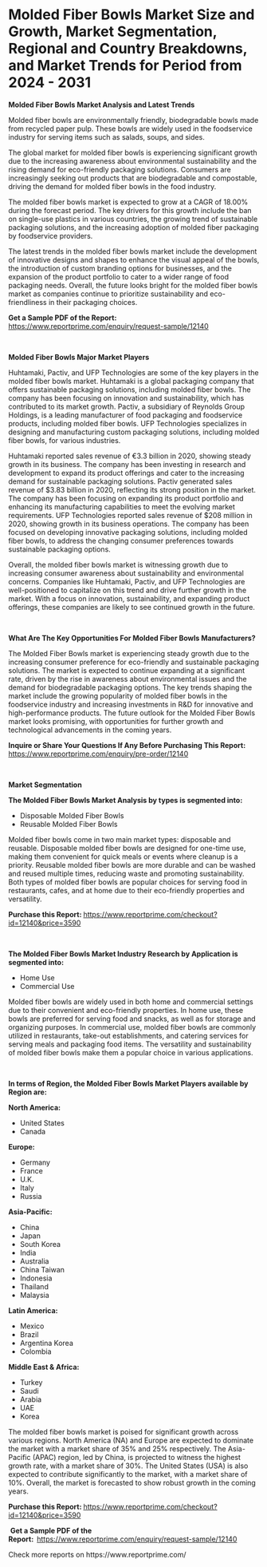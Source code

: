 <p><h1>Molded Fiber Bowls Market Size and Growth, Market Segmentation, Regional and Country Breakdowns, and Market Trends for Period from 2024 -  2031</h1></p><p><strong>Molded Fiber Bowls Market Analysis and Latest Trends</strong></p>
<p><p>Molded fiber bowls are environmentally friendly, biodegradable bowls made from recycled paper pulp. These bowls are widely used in the foodservice industry for serving items such as salads, soups, and sides.</p><p>The global market for molded fiber bowls is experiencing significant growth due to the increasing awareness about environmental sustainability and the rising demand for eco-friendly packaging solutions. Consumers are increasingly seeking out products that are biodegradable and compostable, driving the demand for molded fiber bowls in the food industry.</p><p>The molded fiber bowls market is expected to grow at a CAGR of 18.00% during the forecast period. The key drivers for this growth include the ban on single-use plastics in various countries, the growing trend of sustainable packaging solutions, and the increasing adoption of molded fiber packaging by foodservice providers.</p><p>The latest trends in the molded fiber bowls market include the development of innovative designs and shapes to enhance the visual appeal of the bowls, the introduction of custom branding options for businesses, and the expansion of the product portfolio to cater to a wider range of food packaging needs. Overall, the future looks bright for the molded fiber bowls market as companies continue to prioritize sustainability and eco-friendliness in their packaging choices.</p></p>
<p><strong>Get a Sample PDF of the Report:&nbsp;</strong> <a href="https://www.reportprime.com/enquiry/request-sample/12140">https://www.reportprime.com/enquiry/request-sample/12140</a></p>
<p>&nbsp;</p>
<p><strong>Molded Fiber Bowls Major Market Players</strong></p>
<p><p>Huhtamaki, Pactiv, and UFP Technologies are some of the key players in the molded fiber bowls market. Huhtamaki is a global packaging company that offers sustainable packaging solutions, including molded fiber bowls. The company has been focusing on innovation and sustainability, which has contributed to its market growth. Pactiv, a subsidiary of Reynolds Group Holdings, is a leading manufacturer of food packaging and foodservice products, including molded fiber bowls. UFP Technologies specializes in designing and manufacturing custom packaging solutions, including molded fiber bowls, for various industries.</p><p>Huhtamaki reported sales revenue of €3.3 billion in 2020, showing steady growth in its business. The company has been investing in research and development to expand its product offerings and cater to the increasing demand for sustainable packaging solutions. Pactiv generated sales revenue of $3.83 billion in 2020, reflecting its strong position in the market. The company has been focusing on expanding its product portfolio and enhancing its manufacturing capabilities to meet the evolving market requirements. UFP Technologies reported sales revenue of $208 million in 2020, showing growth in its business operations. The company has been focused on developing innovative packaging solutions, including molded fiber bowls, to address the changing consumer preferences towards sustainable packaging options.</p><p>Overall, the molded fiber bowls market is witnessing growth due to increasing consumer awareness about sustainability and environmental concerns. Companies like Huhtamaki, Pactiv, and UFP Technologies are well-positioned to capitalize on this trend and drive further growth in the market. With a focus on innovation, sustainability, and expanding product offerings, these companies are likely to see continued growth in the future.</p></p>
<p>&nbsp;</p>
<p><strong>What Are The Key Opportunities For Molded Fiber Bowls Manufacturers?</strong></p>
<p><p>The Molded Fiber Bowls market is experiencing steady growth due to the increasing consumer preference for eco-friendly and sustainable packaging solutions. The market is expected to continue expanding at a significant rate, driven by the rise in awareness about environmental issues and the demand for biodegradable packaging options. The key trends shaping the market include the growing popularity of molded fiber bowls in the foodservice industry and increasing investments in R&D for innovative and high-performance products. The future outlook for the Molded Fiber Bowls market looks promising, with opportunities for further growth and technological advancements in the coming years.</p></p>
<p><strong>Inquire or Share Your Questions If Any Before Purchasing This Report:</strong> <a href="https://www.reportprime.com/enquiry/pre-order/12140">https://www.reportprime.com/enquiry/pre-order/12140</a></p>
<p>&nbsp;</p>
<p><strong>Market Segmentation</strong></p>
<p><strong>The Molded Fiber Bowls Market Analysis by types is segmented into:</strong></p>
<p><ul><li>Disposable Molded Fiber Bowls</li><li>Reusable Molded Fiber Bowls</li></ul></p>
<p><p>Molded fiber bowls come in two main market types: disposable and reusable. Disposable molded fiber bowls are designed for one-time use, making them convenient for quick meals or events where cleanup is a priority. Reusable molded fiber bowls are more durable and can be washed and reused multiple times, reducing waste and promoting sustainability. Both types of molded fiber bowls are popular choices for serving food in restaurants, cafes, and at home due to their eco-friendly properties and versatility.</p></p>
<p><strong>Purchase this Report:&nbsp;</strong><a href="https://www.reportprime.com/checkout?id=12140&price=3590">https://www.reportprime.com/checkout?id=12140&price=3590</a></p>
<p>&nbsp;</p>
<p><strong>The Molded Fiber Bowls Market Industry Research by Application is segmented into:</strong></p>
<p><ul><li>Home Use</li><li>Commercial Use</li></ul></p>
<p><p>Molded fiber bowls are widely used in both home and commercial settings due to their convenient and eco-friendly properties. In home use, these bowls are preferred for serving food and snacks, as well as for storage and organizing purposes. In commercial use, molded fiber bowls are commonly utilized in restaurants, take-out establishments, and catering services for serving meals and packaging food items. The versatility and sustainability of molded fiber bowls make them a popular choice in various applications.</p></p>
<p>&nbsp;</p>
<p><strong>In terms of Region, the Molded Fiber Bowls Market Players available by Region are:</strong></p>
<p>
    <p> <strong> North America: </strong>
        <ul>
            <li>United States</li>
            <li>Canada</li>
        </ul>
        </p> 
    <p> <strong> Europe: </strong>
        <ul>
            <li>Germany</li>
            <li>France</li>
            <li>U.K.</li>
            <li>Italy</li>
            <li>Russia</li>
        </ul>
        </p> 
    <p> <strong> Asia-Pacific: </strong>
        <ul>
            <li>China</li>
            <li>Japan</li>
            <li>South Korea</li>
            <li>India</li>
            <li>Australia</li>
            <li>China Taiwan</li>
            <li>Indonesia</li>
            <li>Thailand</li>
            <li>Malaysia</li>
        </ul>
        </p> 
    <p> <strong> Latin America: </strong>
        <ul>
            <li>Mexico</li>
            <li>Brazil</li>
            <li>Argentina Korea</li>
            <li>Colombia</li>
        </ul>
        </p> 
    <p> <strong> Middle East & Africa: </strong>
        <ul>
            <li>Turkey</li>
            <li>Saudi</li>
            <li>Arabia</li>
            <li>UAE</li>
            <li>Korea</li>
        </ul>
    </p>
    </p>
<p><p>The molded fiber bowls market is poised for significant growth across various regions. North America (NA) and Europe are expected to dominate the market with a market share of 35% and 25% respectively. The Asia-Pacific (APAC) region, led by China, is projected to witness the highest growth rate, with a market share of 30%. The United States (USA) is also expected to contribute significantly to the market, with a market share of 10%. Overall, the market is forecasted to show robust growth in the coming years.</p></p>
<p><strong>Purchase this Report: </strong><a href="https://www.reportprime.com/checkout?id=12140&price=3590">https://www.reportprime.com/checkout?id=12140&price=3590</a></p>
<p>&nbsp;<strong>Get a Sample PDF of the Report:&nbsp;&nbsp;</strong><a href="https://www.reportprime.com/enquiry/request-sample/12140">https://www.reportprime.com/enquiry/request-sample/12140</a></p>
<p><strong></strong></p>
<p>Check more reports on https://www.reportprime.com/</p>